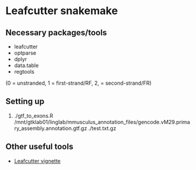 # Leafcutter snakemake

## Necessary packages/tools
- leafcutter
- optparse
- dplyr
- data.table
- regtools


(0 = unstranded, 1 = first-strand/RF, 2, = second-strand/FR)


## Setting up
1. ./gtf_to_exons.R /mnt/gtklab01/linglab/mmusculus_annotation_files/gencode.vM29.primary_assembly.annotation.gtf.gz ./test.txt.gz

## Other useful tools
- [Leafcutter vignette](https://davidaknowles.github.io/leafcutter/articles/Usage.html)
